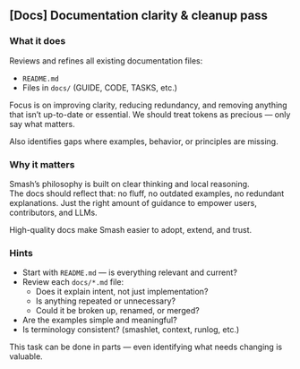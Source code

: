 ## [Docs] Documentation clarity & cleanup pass

### What it does

Reviews and refines all existing documentation files:

- `README.md`
- Files in `docs/` (GUIDE, CODE, TASKS, etc.)

Focus is on improving clarity, reducing redundancy, and removing anything that isn’t up-to-date or essential. We should treat tokens as precious — only say what matters.

Also identifies gaps where examples, behavior, or principles are missing.

### Why it matters

Smash’s philosophy is built on clear thinking and local reasoning.  
The docs should reflect that: no fluff, no outdated examples, no redundant explanations. Just the right amount of guidance to empower users, contributors, and LLMs.

High-quality docs make Smash easier to adopt, extend, and trust.

### Hints

- Start with `README.md` — is everything relevant and current?
- Review each `docs/*.md` file:
  - Does it explain intent, not just implementation?
  - Is anything repeated or unnecessary?
  - Could it be broken up, renamed, or merged?
- Are the examples simple and meaningful?
- Is terminology consistent? (smashlet, context, runlog, etc.)

This task can be done in parts — even identifying what needs changing is valuable.

